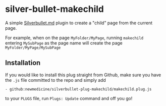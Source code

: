 
# silver-bullet-makechild

A simple [Silverbullet.md](https://silverbullet.md) plugin to create a "child" page from the current page.

For example, when on the page `MyFolder/MyPage`, running `makechild` entering `MySubPage` as the page name will create the page `MyFolder/MyPage/MySubPage`

## Installation
If you would like to install this plug straight from Github, make sure you have the `.js` file committed to the repo and simply add

```
- github:newmedicine/silverbullet-plug-makechild/makechild.plug.js
```

to your `PLUGS` file, run `Plugs: Update` command and off you go!
